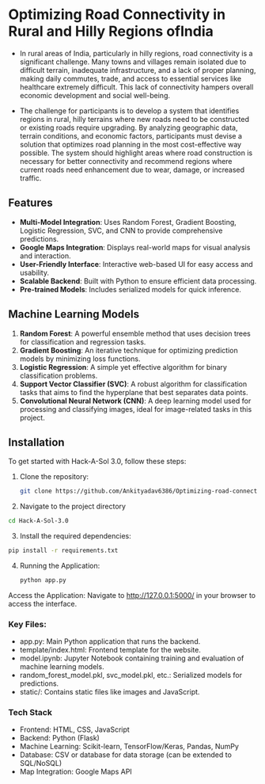 # Optimizing Road Connectivity in Rural and Hilly Regions ofIndia

- In rural areas of India, particularly in hilly regions, road connectivity is a significant
challenge. Many towns and villages remain isolated due to difficult terrain, inadequate
infrastructure, and a lack of proper planning, making daily commutes, trade, and access
to essential services like healthcare extremely difficult. This lack of connectivity hampers
overall economic development and social well-being.

- The challenge for participants is to develop a system that identifies regions in rural, hilly
terrains where new roads need to be constructed or existing roads require upgrading. By
analyzing geographic data, terrain conditions, and economic factors, participants must
devise a solution that optimizes road planning in the most cost-effective way possible.
The system should highlight areas where road construction is necessary for better
connectivity and recommend regions where current roads need enhancement due to wear,
damage, or increased traffic.



## Features

- **Multi-Model Integration**: Uses Random Forest, Gradient Boosting, Logistic Regression, SVC, and CNN to provide comprehensive predictions.
- **Google Maps Integration**: Displays real-world maps for visual analysis and interaction.
- **User-Friendly Interface**: Interactive web-based UI for easy access and usability.
- **Scalable Backend**: Built with Python to ensure efficient data processing.
- **Pre-trained Models**: Includes serialized models for quick inference.

## Machine Learning Models

1. **Random Forest**: A powerful ensemble method that uses decision trees for classification and regression tasks.
2. **Gradient Boosting**: An iterative technique for optimizing prediction models by minimizing loss functions.
3. **Logistic Regression**: A simple yet effective algorithm for binary classification problems.
4. **Support Vector Classifier (SVC)**: A robust algorithm for classification tasks that aims to find the hyperplane that best separates data points.
5. **Convolutional Neural Network (CNN)**: A deep learning model used for processing and classifying images, ideal for image-related tasks in this project.

## Installation

To get started with Hack-A-Sol 3.0, follow these steps:

1. Clone the repository:
   ```bash
   git clone https://github.com/Ankityadav6386/Optimizing-road-connectivity.git
   ```

2. Navigate to the project directory
```bash     
cd Hack-A-Sol-3.0
``` 

3. Install the required dependencies:

```bash
pip install -r requirements.txt
```


4. Running the Application:
   ```bash
   python app.py
   ``` 

  Access the Application: Navigate to http://127.0.0.1:5000/ in your browser to access the interface.



### Key Files:
- app.py: Main Python application that runs the backend.
- template/index.html: Frontend template for the website.
- model.ipynb: Jupyter Notebook containing training and evaluation of machine learning models.
- random_forest_model.pkl, svc_model.pkl, etc.: Serialized models for predictions.
- static/: Contains static files like images and JavaScript.

###  Tech Stack
- Frontend: HTML, CSS, JavaScript
- Backend: Python (Flask)
- Machine Learning: Scikit-learn, TensorFlow/Keras, Pandas, NumPy
- Database: CSV or database for data storage (can be extended to SQL/NoSQL)
- Map Integration: Google Maps API


